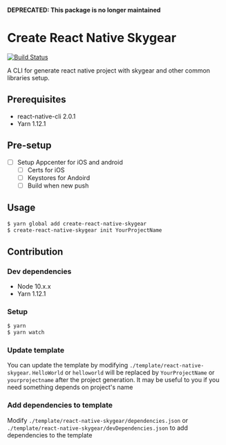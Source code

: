 **DEPRECATED: This package is no longer maintained**

# Create React Native Skygear

[![Build Status](https://travis-ci.com/oursky/create-react-native-skygear.svg?branch=master)](https://travis-ci.com/oursky/create-react-native-skygear)


A CLI for generate react native project with skygear and other common libraries setup.

## Prerequisites
* react-native-cli 2.0.1
* Yarn 1.12.1

## Pre-setup

- [ ] Setup Appcenter for iOS and android
    - [ ] Certs for iOS
    - [ ] Keystores for Andoird
    - [ ] Build when new push

## Usage
```sh
$ yarn global add create-react-native-skygear
$ create-react-native-skygear init YourProjectName
```

## Contribution
### Dev dependencies
* Node 10.x.x
* Yarn 1.12.1

### Setup
```sh
$ yarn
$ yarn watch
```

### Update template
You can update the template by modifying `./template/react-native-skygear`.
`HelloWorld` or `helloworld` will be replaced by `YourProjectName` or `yourprojectname` after the project generation. It may be useful to you if you need something depends on project's name

### Add dependencies to template
Modify `./template/react-native-skygear/dependencies.json` or `./template/react-native-skygear/devDependencies.json` to add dependencies to the template
